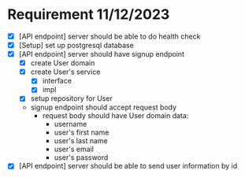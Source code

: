 # Requirement 11/12/2023
- [x] [API endpoint] server should be able to do health check
- [x] [Setup] set up postgresql database
- [x] [API endpoint] server should have signup endpoint
    - [x] create User domain
    - [x] create User's service
        - [x] interface
        - [x] impl
    - [x] setup repository for User
    - signup endpoint should accept request body
        - request body should have User domain data:
          - username
          - user's first name
          - user's last name
          - user's email
          - user's password
- [x] [API endpoint] server should be able to send user information by id